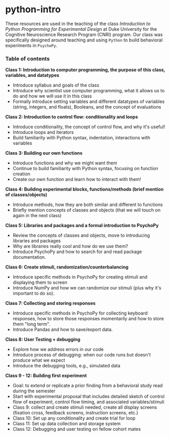 # python-intro

These resources are used in the teaching of the class _Introduction to Python Programming for Experimental Design_ at Duke University for the Cognitive Neuroscience Research Program (CNRI) program. Our class was specifically designed around teaching and using `Python` to build behavioral experiments in `PsychoPy`. 

### Table of contents

**Class 1: Introduction to computer programming, the purpose of this class, variables, and datatypes**
- Introduce syllabus and goals of the class
- Introduce why scientist use computer programming, what it allows us to do and how we will use it in this class
- Formally introduce setting variables and different datatypes of variables (string, integers, and floats), Booleans, and the concept of evaluations

**Class 2: Introduction to control flow: conditionality and loops** 
- Introduce conditionality, the concept of control flow, and why it's useful!
- Introduce loops and iterators
- Build familiarity with Python syntax, indentation, interactions with variables
 
**Class 3: Building our own functions**
- Introduce functions and why we might want them
- Continue to build familiarity with Python syntax, focusing on function creation
- Create our own function and learn how to interact with them!

**Class 4: Building experimental blocks, functions/methods (brief mention of classes/objects)**
- Introduce methods, how they are both similar and different to functions
- Briefly mention concepts of classes and objects (that we will touch on again in the next class) 

**Class 5: Libraries and packages and a formal introduction to PsychoPy**
- Review the concepts of classes and objects, move to introducing libraries and packages
- Why are libraries really cool and how do we use them? 
- Introduce PsychoPy and how to search for and read package documentation.

**Class 6: Create stimuli, randomization/counterbalancing**
- Introduce specific methods in PsychoPy for creating stimuli and displaying them to screen
- Introduce NumPy and how we can randomize our stimuli (plus why it's important to do so). 

**Class 7: Collecting and storing responses**
- Introduce specific methods in PsychoPy for collecting keyboard responses, how to store those responses momentarily and how to store them "long term". 
- Introduce Pandas and how to save/export data. 

**Class 8: User Testing + debugging**
- Explore how we address errors in our code
- Introduce process of debugging: when our code runs but doesn't produce what we expect
- Introduce the debugging tools, e.g., simulated data

**Class 9 - 12: Building first experiment**
- Goal: to extend or replicate a prior finding from a behavioral study read during the semester
- Start with experimental proposal that includes detailed sketch of control flow of experiment, control flow timing, and associated variables/stimuli
- Class 9: collect and create stimuli needed, create all display screens (fixation cross, feedback screens, instruction screens, etc.)
- Class 10: Set up any conditionality and create trial for loop
- Class 11: Set up data collection and storage system
- Class 12: Debugging and user testing on fellow cohort mates

